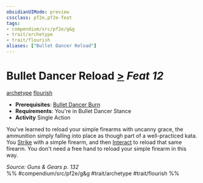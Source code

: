 ```yaml
---
obsidianUIMode: preview
cssclass: pf2e,pf2e-feat
tags:
- compendium/src/pf2e/g&g
- trait/archetype
- trait/flourish
aliases: ["Bullet Dancer Reload"]
---
```

# Bullet Dancer Reload  [>](../../rules/core-rulebook/chapter-9-playing-the-game.md#Actions "Single Action") *Feat 12*  
[archetype](../../rules/traits/archetype.md)  [flourish](../../rules/traits/flourish.md)  

- **Prerequisites**: [Bullet Dancer Burn](bullet-dancer-burn-g-g.md)
- **Requirements**: You're in Bullet Dancer Stance
- **Activity** Single Action

You've learned to reload your simple firearms with uncanny grace, the ammunition simply falling into place as though part of a well-practiced kata. You [Strike](../../rules/actions/strike.md) with a simple firearm, and then [Interact](../../rules/actions/interact.md) to reload that same firearm. You don't need a free hand to reload your simple firearm in this way.

*Source: Guns & Gears p. 132*  
%% #compendium/src/pf2e/g&g #trait/archetype #trait/flourish %%